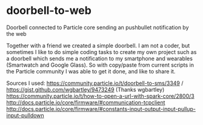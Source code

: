 # doorbell-to-web
Doorbell connected to Particle core sending an pushbullet notification by the web

Together with a friend we created a simple doorbell. I am not a coder, but sometimes I like to do simple coding tasks to create my own project such as a doorbell which sends me a notification to my smartphone and wearables (Smartwatch and Google Glass). So with copy/paste from current scripts in the Particle community I was able to get it done, and like to share it.

Sources I used:
https://community.particle.io/t/doorbell-to-sms/3349 / https://gist.github.com/wgbartley/9473249 (Thanks wgbartley)
https://community.particle.io/t/how-to-open-a-url-with-spark-core/2800/3
http://docs.particle.io/core/firmware/#communication-tcpclient
http://docs.particle.io/core/firmware/#constants-input-output-input-pullup-input-pulldown
